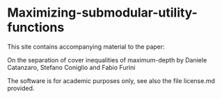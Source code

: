 # Maximizing-submodular-utility-functions

This site contains accompanying material to the paper:

On the separation of cover inequalities of maximum-depth by Daniele Catanzaro, Stefano Coniglio and Fabio Furini

The software is for academic purposes only, see also the file license.md provided.
